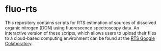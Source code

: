 # fluo-rts

This repository contains scripts for RTS estimation of sources of dissolved organic nitrogen (DON) using fluorescence spectroscopy data. An interactive version of these scripts, which allows users to upload their files to a cloud-based computing environment can be found at the [RTS Google Colaboratory](https://colab.research.google.com/drive/1leJod1-ji2GT5mebkTzsz-Pj7LrPToKl).
